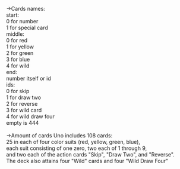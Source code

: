 ->Cards names: <br>
start: <br>
    0 for number <br>
    1 for special card <br>
middle: <br>
    0 for red <br>
    1 for yellow <br>
    2 for green <br>
    3 for blue <br>
    4 for wild <br>
end: <br>
    number itself or id <br>
    ids: <br>
        0 for skip <br>
        1 for draw two <br>
        2 for reverse <br>
        3 for wild card <br>
        4 for wild draw four <br>
empty is 444 <br>
 <br>
 ->Amount of cards
Uno includes 108 cards: <br>
 25 in each of four color suits (red, yellow, green, blue), <br>
  each suit consisting of one zero, two each of 1 through 9, <br>
 and two each of the action cards "Skip", "Draw Two", and "Reverse". <br>
 The deck also attains four "Wild" cards and four "Wild Draw Four" <br>
 
